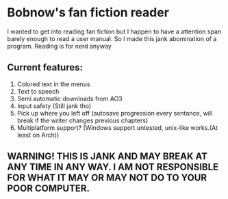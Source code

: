 # Bobnow's fan fiction reader
I wanted to get into reading fan fiction but I happen to have a attention span barely enough to read a user manual.
So I made this jank abomination of a program. Reading is for nerd anyway
## Current features:
1. Colored text in the menus
2. Text to speech
3. Semi automatic downloads from AO3
4. Input safety (Still jank tho)
5. Pick up where you left off (autosave progression every sentance, will break if the writer changes previous chapters)
6. Multiplatform support? (Windows support untested, unix-like works.(At least on Arch))
## WARNING! THIS IS JANK AND MAY BREAK AT ANY TIME IN ANY WAY. I AM NOT RESPONSIBLE FOR WHAT IT MAY OR MAY NOT DO TO YOUR POOR COMPUTER.